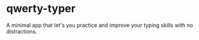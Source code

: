 # qwerty-typer
A minimal app that let's you practice and improve your typing skills with no distractions.
